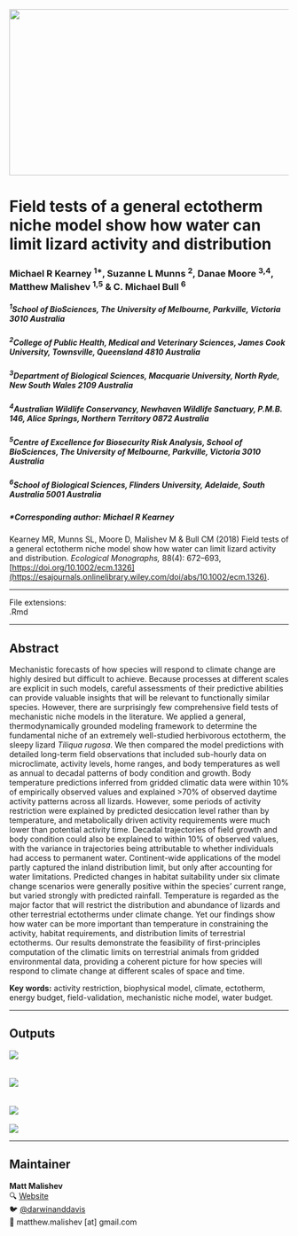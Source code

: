 <img src="https://raw.githubusercontent.com/darwinanddavis/Kearney_etal_2018/master/img/header.jpg" alt=" " width=1000 height=300>    

# Field tests of a general ectotherm niche model show how water can limit lizard activity and distribution    

### Michael R Kearney <sup>1*</sup>, Suzanne L Munns <sup>2</sup>, Danae Moore <sup>3,4</sup>, Matthew Malishev <sup>1,5</sup> & C. Michael Bull <sup>6</sup>    

##### _<sup>1</sup>School of BioSciences, The University of Melbourne, Parkville, Victoria 3010 Australia_    

##### _<sup>2</sup>College of Public Health, Medical and Veterinary Sciences, James Cook University, Townsville, Queensland 4810 Australia_  

##### _<sup>3</sup>Department of Biological Sciences, Macquarie University, North Ryde, New South Wales 2109 Australia_  
##### _<sup>4</sup>Australian Wildlife Conservancy, Newhaven Wildlife Sanctuary, P.M.B. 146, Alice Springs, Northern Territory 0872 Australia_ 

##### _<sup>5</sup>Centre of Excellence for Biosecurity Risk Analysis, School of BioSciences, The University of Melbourne, Parkville, Victoria 3010 Australia_  

##### _<sup>6</sup>School of Biological Sciences, Flinders University, Adelaide, South Australia 5001 Australia_  

##### *Corresponding author: Michael R Kearney    

Kearney MR, Munns SL, Moore D, Malishev M & Bull CM (2018) Field tests of a general ectotherm niche model show how water can limit lizard activity and distribution. _Ecological Monographs,_ 88(4): 672–693, [https://doi.org/10.1002/ecm.1326](https://esajournals.onlinelibrary.wiley.com/doi/abs/10.1002/ecm.1326).         
  
******

File extensions:   
.Rmd         
  
******  

## Abstract    

Mechanistic forecasts of how species will respond to climate change are highly desired but difficult to achieve. Because processes at different scales are explicit in such models, careful assessments of their predictive abilities can provide valuable insights that will be relevant to functionally similar species. However, there are surprisingly few comprehensive field tests of mechanistic niche models in the literature. We applied a general, thermodynamically grounded modeling framework to determine the fundamental niche of an extremely well-studied herbivorous ectotherm, the sleepy lizard _Tiliqua rugosa_. We then compared the model predictions with detailed long-term field observations that included sub-hourly data on microclimate, activity levels, home ranges, and body temperatures as well as annual to decadal patterns of body condition and growth. Body temperature predictions inferred from gridded climatic data were within 10% of empirically observed values and explained >70% of observed daytime activity patterns across all lizards. However, some periods of activity restriction were explained by predicted desiccation level rather than by temperature, and metabolically driven activity requirements were much lower than potential activity time. Decadal trajectories of field growth and body condition could also be explained to within 10% of observed values, with the variance in trajectories being attributable to whether individuals had access to permanent water. Continent-wide applications of the model partly captured the inland distribution limit, but only after accounting for water limitations. Predicted changes in habitat suitability under six climate change scenarios were generally positive within the species’ current range, but varied strongly with predicted rainfall. Temperature is regarded as the major factor that will restrict the distribution and abundance of lizards and other terrestrial ectotherms under climate change. Yet our findings show how water can be more important than temperature in constraining the activity, habitat requirements, and distribution limits of terrestrial ectotherms. Our results demonstrate the feasibility of first-principles computation of the climatic limits on terrestrial animals from gridded environmental data, providing a coherent picture for how species will respond to climate change at different scales of space and time.    

**Key words:** activity restriction, biophysical model, climate, ectotherm, energy budget, field-validation, mechanistic niche model, water budget.      

******    

## Outputs  

![](img/fig1.jpg)   
<br>   
![](img/fig2.jpg)  
<br>   
![](img/fig3.jpg)  
<br> 
![](img/fig4.jpg)  
  
******      

## Maintainer      
**Matt Malishev**       
:mag: [Website](https://darwinanddavis.github.io/DataPortfolio/)          
:bird: [@darwinanddavis](https://twitter.com/darwinanddavis)      
:email: matthew.malishev [at] gmail.com          